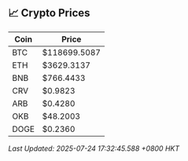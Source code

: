 ## 📈 Crypto Prices

| Coin | Price |
| ---- | ----- |
| BTC | $118699.5087 |
| ETH | $3629.3137 |
| BNB | $766.4433 |
| CRV | $0.9823 |
| ARB | $0.4280 |
| OKB | $48.2003 |
| DOGE | $0.2360 |

_Last Updated: 2025-07-24 17:32:45.588 +0800 HKT_